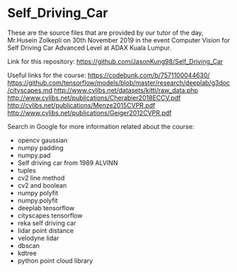 # Self_Driving_Car
These are the source files that are provided by our tutor of the day, Mr.Husein Zolkepli on 30th November 2019 in the event Computer Vision for Self Driving Car Advanced Level at ADAX Kuala Lumpur. 

Link for this repository: https://github.com/JasonKung98/Self_Driving_Car

Useful links for the course:
https://codebunk.com/b/7571100044630/
https://github.com/tensorflow/models/blob/master/research/deeplab/g3doc/cityscapes.md
http://www.cvlibs.net/datasets/kitti/raw_data.php
http://www.cvlibs.net/publications/Cherabier2018ECCV.pdf
http://cvlibs.net/publications/Menze2015CVPR.pdf
http://www.cvlibs.net/publications/Geiger2012CVPR.pdf

Search in Google for more information related about the course:
- opencv gaussian 
- numpy padding
- numpy.pad
- Self driving car from 1989 ALVINN
- tuples 
- cv2 line method
- cv2 and boolean
- numpy polyfit
- numpy.polyfit
- deeplab tensorflow
- cityscapes tensorflow
- reka self driving car
- lidar point distance
- velodyne lidar
- dbscan
- kdtree
- python point cloud library
